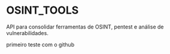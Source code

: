 # OSINT_TOOLS
API para consolidar ferramentas de OSINT, pentest e análise de vulnerabilidades.

primeiro teste com o github

